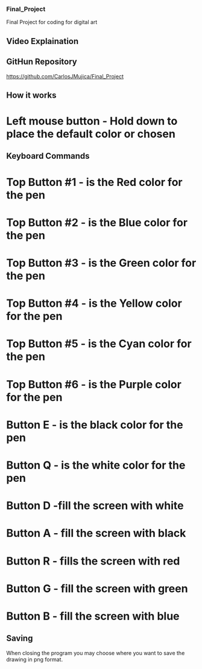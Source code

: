 ### Final_Project

Final Project for coding for digital art 



## Video Explaination

## GitHun Repository
https://github.com/CarlosJMujica/Final_Project

## How it works

# Left mouse button - Hold down to place the default color or chosen 

## Keyboard Commands 

# Top Button #1 - is the Red color for the pen 

# Top Button #2 - is the Blue color for the pen 

# Top Button #3 - is the Green color for the pen 

# Top Button #4 - is the Yellow color for the pen 

# Top Button #5 - is the Cyan color for the pen 

# Top Button #6 - is the Purple color for the pen

# Button E - is the black color for the pen

# Button Q - is the white color for the pen


# Button D -fill the screen with white

# Button A - fill the screen with black

# Button R - fills the screen with red

# Button G - fill the screen with green

# Button B - fill the screen with blue

## Saving

When closing the program you may choose where you want to save the drawing in png format.

